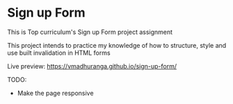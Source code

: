 # Sign up Form

This is Top curriculum's Sign up Form project assignment

This project intends to practice my knowledge of how to structure, 
style and use built invalidation in HTML forms

Live preview: https://vmadhuranga.github.io/sign-up-form/

TODO:
- Make the page responsive